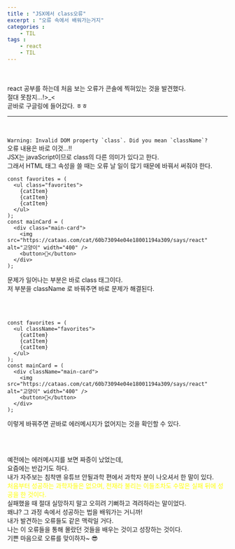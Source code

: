 ```yaml
---
title : "JSX에서 class오류"
excerpt : "오류 속에서 배워가는거지"
categories : 
    - TIL
tags : 
    - react
    - TIL
---
```



<br><br> 
react 공부를 하는데 처음 보는 오류가 콘솔에 찍혀있는 것을 발견했다.  
절대 못참지...!>_<    
곧바로 구글링에 들어갔다. ㅎㅎ  


---

<br><br> 
```Warning: Invalid DOM property `class`. Did you mean `className`?```  
오류 내용은 바로 이것...!!  
JSX는 javaScript이므로 class의 다른 의미가 있다고 한다.  
그래서 HTML 태그 속성을 쓸 때는 오류 날 일이 많기 때문에 바꿔서 써줘야 한다.  


```
const favorites = (
  <ul class="favorites">
    {catItem}
    {catItem}
    {catItem}
  </ul>
);
const mainCard = (
  <div class="main-card">
    <img src="https://cataas.com/cat/60b73094e04e18001194a309/says/react" alt="고양이" width="400" />
    <button>🤍</button>
  </div>
);
```  

문제가 일어나는 부분은 바로 class 태그이다.  
저 부분을 className 로 바꿔주면 바로 문제가 해결된다.  


<br><br>   

```
const favorites = (
  <ul className="favorites">
    {catItem}
    {catItem}
    {catItem}
  </ul>
);
const mainCard = (
  <div className="main-card">
    <img src="https://cataas.com/cat/60b73094e04e18001194a309/says/react" alt="고양이" width="400" />
    <button>🤍</button>
  </div>
);
```   
이렇게 바꿔주면 곧바로 에러메시지가 없어지는 것을 확인할 수 있다.  



<br><br>

예전에는 에러메시지를 보면 짜증이 났었는데,  
요즘에는 반갑기도 하다.  
내가 자주보는 침착맨 유튜브 안될과학 편에서 과학자 분이 나오셔서 한 말이 있다.  
<span style="color:yellow">처음부터 성공하는 과학자들은 없으며, 천재라 불리는 이들조차도 수많은 실패 뒤에 성공을 한 것이다.</span>  <br>
실패했을 때 절대 실망하지 말고 오히려 기뻐하고 격려하라는 말이었다.  
왜냐? 그 과정 속에서 성공하는 법을 배워가는 거니까!  
내가 발견하는 오류들도 같은 맥락일 거다.  
나는 이 오류들을 통해 몰랐던 것들을 배우는 것이고 성장하는 것이다.  
기쁜 마음으로 오류를 맞이하자~ 😎




